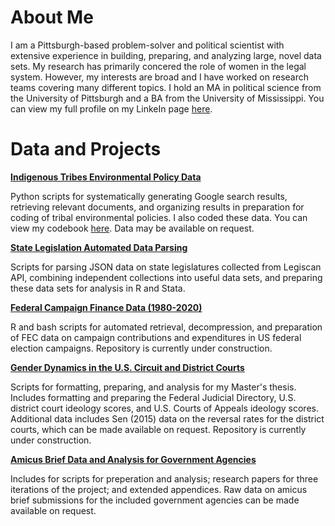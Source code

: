 # About Me
 I am a Pittsburgh-based problem-solver and political scientist with extensive experience in building, preparing, and analyzing large, novel data sets. My research has primarily concered the role of women in the legal system. However, my interests are broad and I have worked on research teams covering many different topics. I hold an MA in political science from the University of Pittsburgh and a BA from the University of Mississippi. You can view my full profile on my LinkeIn page [here](https://linkedin.com/in/michelle-wier-53643173).
 
# Data and Projects
 
[**Indigenous Tribes Environmental Policy Data**](https://github.com/mlwier99/tribal_climate_actions)

Python scripts for systematically generating Google search results, retrieving relevant documents, and organizing results in preparation for coding of tribal environmental policies. I also coded these data. You can view my codebook [here](https://github.com/mlwier99/tribal_climate_actions/environmental_data_codebook.pdf). Data may be available on request.

[**State Legislation Automated Data Parsing**](https://github.com/mlwier99/legislative_legiscanrr)

Scripts for parsing JSON data on state legislatures collected from Legiscan API, combining independent collections into useful data sets, and preparing these data sets for analysis in R and Stata.

[**Federal Campaign Finance Data (1980-2020)**](https://github.com/mlwier99/fec_data)

R and bash scripts for automated retrieval, decompression, and preparation of FEC data on campaign contributions and expenditures in US federal election campaigns. Repository is currently under construction.  

[**Gender Dynamics in the U.S. Circuit and District Courts**](https://github.com/mlwier99/masters-gender-lowercourts)

Scripts for formatting, preparing, and analysis for my Master's thesis. Includes formatting and preparing the Federal Judicial Directory, U.S. district court ideology scores, and U.S. Courts of Appeals ideology scores. Additional data includes Sen (2015) data on the reversal rates for the district courts, which can be made available on request. Repository is currently under construction.  

[**Amicus Brief Data and Analysis for Government Agencies**](https://github.com/mlwier99/amicus_brief_bureaucracy)

Includes for scripts for preperation and analysis; research papers for three iterations of the project; and extended appendices. Raw data on amicus brief submissions for the included government agencies can be made available on request. 
